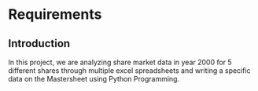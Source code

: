 # Requirements
## Introduction
In this project, we are analyzing share market data in year 2000 for 5 different shares through multiple excel spreadsheets and writing a specific data on the Mastersheet using Python Programming.
